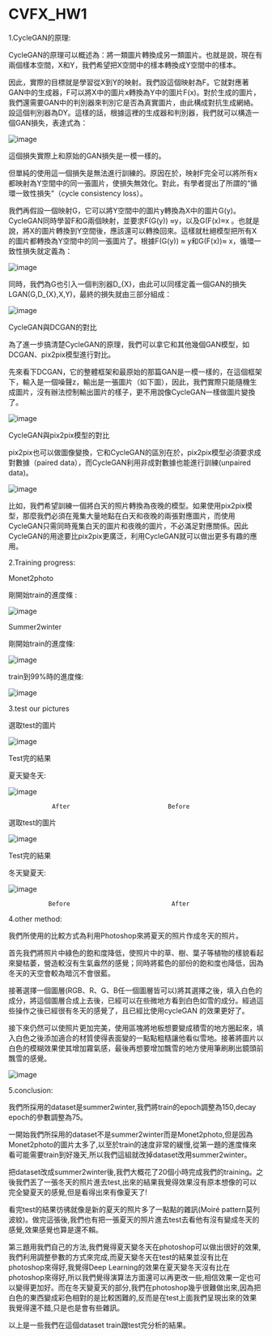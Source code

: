 # CVFX_HW1
1.CycleGAN的原理:

CycleGAN的原理可以概述為：將一類圖片轉換成另一類圖片。也就是說，現在有兩個樣本空間，X和Y，我們希望把X空間中的樣本轉換成Y空間中的樣本。

因此，實際的目標就是學習從X到Y的映射。我們設這個映射為F。它就對應著GAN中的生成器，F可以將X中的圖片x轉換為Y中的圖片F(x)。對於生成的圖片，我們還需要GAN中的判別器來判別它是否為真實圖片，由此構成對抗生成網絡。設這個判別器為DY。這樣的話，根據這裡的生成器和判別器，我們就可以構造一個GAN損失，表達式為：



![image](https://github.com/willy-lo/CVFX_HW1/blob/master/cv_hw1/function1.png)

這個損失實際上和原始的GAN損失是一模一樣的。

但單純的使用這一個損失是無法進行訓練的。原因在於，映射F完全可以將所有x都映射為Y空間中的同一張圖片，使損失無效化。對此，有學者提出了所謂的“循環一致性損失”（cycle consistency loss）。

我們再假設一個映射G，它可以將Y空間中的圖片y轉換為X中的圖片G(y)。CycleGAN同時學習F和G兩個映射，並要求F(G(y)) ≈y，以及G(F(x)≈x 。也就是說，將X的圖片轉換到Y空間後，應該還可以轉換回來。這樣就杜絕模型把所有X的圖片都轉換為Y空間中的同一張圖片了。根據F(G(y)) ≈ y和G(F(x))≈ x，循環一致性損失就定義為：



![image](https://github.com/willy-lo/CVFX_HW1/blob/master/cv_hw1/function2.png)

同時，我們為G也引入一個判別器D_{X}，由此可以同樣定義一個GAN的損失LGAN(G,D_{X},X,Y)，最終的損失就由三部分組成：



![image](https://github.com/willy-lo/CVFX_HW1/blob/master/cv_hw1/function3.png)





CycleGAN與DCGAN的對比



為了進一步搞清楚CycleGAN的原理，我們可以拿它和其他幾個GAN模型，如DCGAN、pix2pix模型進行對比。

先來看下DCGAN，它的整體框架和最原始的那篇GAN是一模一樣的，在這個框架下，輸入是一個噪聲z，輸出是一張圖片（如下圖），因此，我們實際只能隨機生成圖片，沒有辦法控制輸出圖片的樣子，更不用說像CycleGAN一樣做圖片變換了。



![image](https://github.com/willy-lo/CVFX_HW1/blob/master/cv_hw1/pic1.png)





CycleGAN與pix2pix模型的對比



pix2pix也可以做圖像變換，它和CycleGAN的區別在於，pix2pix模型必須要求成對數據（paired data），而CycleGAN利用非成對數據也能進行訓練(unpaired data)。



![image](https://github.com/willy-lo/CVFX_HW1/blob/master/cv_hw1/pic2.png)

比如，我們希望訓練一個將白天的照片轉換為夜晚的模型。如果使用pix2pix模型，那麼我們必須在蒐集大量地點在白天和夜晚的兩張對應圖片，而使用CycleGAN只需同時蒐集白天的圖片和夜晚的圖片，不必滿足對應關係。因此CycleGAN的用途要比pix2pix更廣泛，利用CycleGAN就可以做出更多有趣的應用。









2.Training progress:  
 
  Monet2photo	
  
  剛開始train的進度條 :

![image](https://github.com/willy-lo/CVFX_HW1/blob/master/cv_hw1/monet2photo.png)

 Summer2winter	
 
 剛開始train的進度條:
 
![image](https://github.com/willy-lo/CVFX_HW1/blob/master/cv_hw1/summer2winter1.png)

 train到99%時的進度條:
 
 ![image](https://github.com/willy-lo/CVFX_HW1/blob/master/cv_hw1/summer2winter99.png)
 




3.test our pictures

 選取test的圖片

 ![image](https://github.com/willy-lo/CVFX_HW1/blob/master/cv_hw1/test_summer.jpg)
 
 Test完的結果
 
 夏天變冬天:
 
 ![image](https://github.com/willy-lo/CVFX_HW1/blob/master/cv_hw1/test_before_after.png)
                
                After                           Before
                          
 選取test的圖片      
 
 ![image](https://github.com/willy-lo/CVFX_HW1/blob/master/cv_hw1/test_winter.jpg)
 
 Test完的結果
 
 冬天變夏天:
 
 ![image](https://github.com/willy-lo/CVFX_HW1/blob/master/cv_hw1/test_after_before.png)
                        
               Before                            After
 
 
 
 
 
 
4.other method:

我們所使用的比較方式為利用Photoshop來將夏天的照片作成冬天的照片。 

首先我們將照片中綠色的飽和度降低，使照片中的草、樹、葉子等植物的樣貌看起來變枯萎，營造較沒有生氣盎然的感覺；同時將藍色的部份的飽和度也降低，因為冬天的天空會較為暗沉不會很藍。

接著選擇一個圖層(RGB、R、G、B任一個圖層皆可以)將其選擇之後，填入白色的成分，將這個圖層合成上去後，已經可以在些微地方看到白色如雪的成分。經過這些操作之後已經很有冬天的感覺了，且已經比使用cycleGAN 的效果更好了。

接下來仍然可以使照片更加完美，使用區塊將地板想要變成積雪的地方圈起來，填入白色之後添加適合的材質使得表面變的一點點粗糙讓他看似雪地。接著將圖片以白色的模糊效果使其增加霧氣感，最後再想要增加飄雪的地方使用筆刷刷出鏡頭前飄雪的感覺。

![image](https://github.com/willy-lo/CVFX_HW1/blob/master/cv_hw1/photoshop.jpg)







5.conclusion:

我們所採用的dataset是summer2winter,我們將train的epoch調整為150,decay epoch的參數調整為75。

一開始我們所採用的dataset不是summer2winter而是Monet2photo,但是因為Monet2photo的圖片太多了,以至於train的速度非常的緩慢,從第一題的進度條來看可能需要train到好幾天,所以我們這組就改掉dataset改用summer2winter。

把dataset改成summer2winter後,我們大概花了20個小時完成我們的training。之後我們丟了一張冬天的照片進去test,出來的結果我覺得效果沒有原本想像的可以完全變夏天的感覺,但是看得出來有像夏天了!

看完test的結果彷彿就像是新的夏天的照片多了一點點的雜訊(Moiré pattern莫列波紋)。做完這張後,我們也有把一張夏天的照片進去test去看他有沒有變成冬天的感覺,效果感覺也算是還不賴。


第三題用我們自己的方法,我們覺得夏天變冬天在photoshop可以做出很好的效果,我們利用調整參數的方式來完成,而夏天變冬天在test的結果並沒有比在photoshop來得好,我覺得Deep Learning的效果在夏天變冬天沒有比在photoshop來得好,所以我們覺得演算法方面還可以再更改一些,相信效果一定也可以變得更加好。而在冬天變夏天的部分,我們在photoshop幾乎很難做出來,因為把白色的東西變成彩色相對的是比較困難的,反而是在test上面我們呈現出來的效果我覺得還不錯,只是也是會有些雜訊。

以上是一些我們在這個dataset train跟test完分析的結果。



                         
 
 



